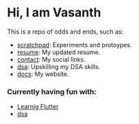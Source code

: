 # Hi, I am Vasanth 

This is a repo of odds and ends, such as:

- [scratchpad](./scratchpad): Experiments and protoypes.
- [resume](./resume): My updated resume.
- [contact](./contact): My social links.
- [dsa](./dsa): Upskilling my DSA skills.
- [docs](./docs): My website.

### Currently having fun with:

- [Learnig Flutter](https://github.com/vasanth9/learning_flutter)
- [dsa](./dsa)

